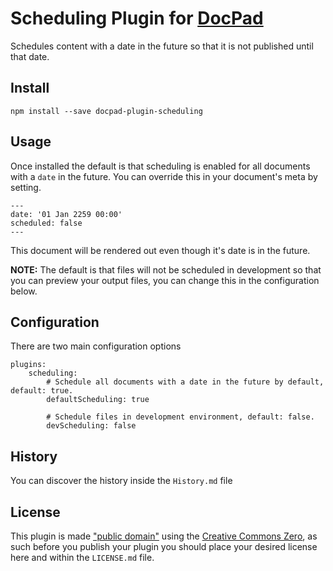 # Scheduling Plugin for [DocPad](http://docpad.org)
Schedules content with a date in the future so that it is not published until that date.

## Install

```
npm install --save docpad-plugin-scheduling
```

## Usage

Once installed the default is that scheduling is enabled for all documents with a ```date``` in the future. You can override this in your document's meta by setting.

```
---
date: '01 Jan 2259 00:00'
scheduled: false
---
```

This document will be rendered out even though it's date is in the future.

**NOTE:** The default is that files will not be scheduled in development so that you can preview your output files, you can change this in the configuration below.

## Configuration

There are two main configuration options

```
plugins:
	scheduling:
		# Schedule all documents with a date in the future by default, default: true.
		defaultScheduling: true

		# Schedule files in development environment, default: false.
		devScheduling: false
```

## History
You can discover the history inside the `History.md` file



## License
This plugin is made ["public domain"](http://en.wikipedia.org/wiki/Public_domain) using the [Creative Commons Zero](http://creativecommons.org/publicdomain/zero/1.0/), as such before you publish your plugin you should place your desired license here and within the `LICENSE.md` file.